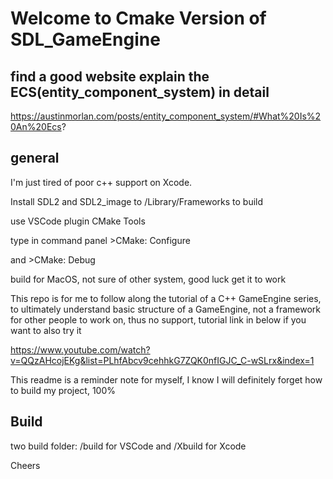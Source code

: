 # Welcome to Cmake Version of SDL_GameEngine

## find a good website explain the ECS(entity_component_system) in detail

https://austinmorlan.com/posts/entity_component_system/#What%20Is%20An%20Ecs?

## general

I'm just tired of poor c++ support on Xcode.

Install SDL2 and SDL2_image to /Library/Frameworks to build

use VSCode plugin CMake Tools

type in command panel >CMake: Configure

and >CMake: Debug

build for MacOS, not sure of other system, good luck get it to work

This repo is for me to follow along the tutorial of a C++ GameEngine series, to ultimately understand basic structure of a GameEngine, not a framework for other people to work on, thus no support, tutorial link in below if you want to also try it

https://www.youtube.com/watch?v=QQzAHcojEKg&list=PLhfAbcv9cehhkG7ZQK0nfIGJC_C-wSLrx&index=1

This readme is a reminder note for myself, I know I will definitely forget how to build my project, 100%

## Build

two build folder: /build for VSCode and /Xbuild for Xcode

Cheers
